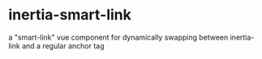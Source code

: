 # inertia-smart-link
a "smart-link" vue component for dynamically swapping between inertia-link and a regular anchor tag
